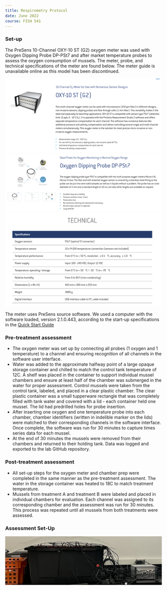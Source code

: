 ```yaml
---
title: Respirometry Protocol
date: June 2022
course: FISH 541
---
```


### Set-up
The PreSens 10-Channel OXY-10 ST (G2) oxygen meter was used with Oxygen Dipping Probe DP-PSt7 and after market temperature probes to assess the oxygen consumption of mussels. The meter, probe, and technical specifications of the meter are found below. The meter guide is unavailable online as this model has been discontinued.

![image](https://github.com/afcoyle/fish541_lab/blob/main/methods/1_Respirometry/photos/Respirometer.PNG)
![image](https://github.com/afcoyle/fish541_lab/blob/main/methods/1_Respirometry/photos/O2probe.PNG)
![image](https://github.com/afcoyle/fish541_lab/blob/main/methods/1_Respirometry/photos/TechSpecs.PNG) 

The meter uses PreSens source software. We used a computer with the software loaded, version 2.1.0.443, according to the start-up specifications in the [Quick Start Guide](https://github.com/afcoyle/fish541_lab/blob/main/methods/1_Respirometry/PreSensQuickStartGuide.pdf)

### Pre-treatment assessment
* The oxygen meter was set up by connecting all probes (1 oxygen and 1 temperature) to a channel and ensuring recognition of all channels in the software user interface. 
* Water was added to the approximate halfway point of a large opaque storage container and chilled to match the control tank temperature of 12C. A shelf was placed in the container to support individual mussel chambers and ensure at least half of the chamber was submerged in the water for proper assessment. Control mussels were taken from the control tank, labeled, and placed in a clear plastic chamber. The clear plastic container was a small tupperware rectangle that was completely filled with tank water and covered with a lid - each container held one mussel. The lid had predrilled holes for probe insertion. 
* After inserting one oxygen and one temperature probe into each chamber, chamber identifiers (written in indelible marker on the lids) were matched to their corresponding channels in the software interface. Once complete, the software was run for 30 minutes to capture times series data for each mussel.
* At the end of 30 minutes the mussels were removed from their chambers and returned to their holding tank. Data was logged and exported to the lab GitHub repository.

### Post-treatment assessment
* All set-up steps for the oxygen meter and chamber prep were completed in the same manner as the pre-treatment assessment. The water in the storage container was heated to 18C to match treatment temperature. 
* Mussels from treatment A and treatment B were labeled and placed in individual chambers for evaluation. Each channel was assigned to its corresponding chamber and the assessment was run for 30 minutes. This process was repeated until all mussels from both treatments were assessed.

### Assessment Set-Up
![image](https://github.com/afcoyle/fish541_lab/blob/main/methods/1_Respirometry/photos/resptank.PNG)
